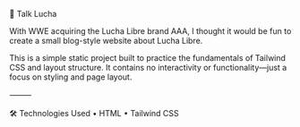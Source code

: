 📄 Talk Lucha

With WWE acquiring the Lucha Libre brand AAA, I thought it would be fun to create a small blog-style website about Lucha Libre.

This is a simple static project built to practice the fundamentals of Tailwind CSS and layout structure. It contains no interactivity or functionality—just a focus on styling and page layout.

⸻

🛠️ Technologies Used
	•	HTML
	•	Tailwind CSS
